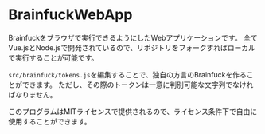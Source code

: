 # BrainfuckWebApp
Brainfuckをブラウザで実行できるようにしたWebアプリケーションです。
全てVue.jsとNode.jsで開発されているので、リポジトリをフォークすればローカルで実行することが可能です。

`src/brainfuck/tokens.js`を編集することで、独自の方言のBrainfuckを作ることができます。
ただし、その際のトークンは一意に判別可能な文字列でなければなりません。

このプログラムはMITライセンスで提供されるので、ライセンス条件下で自由に使用することができます。
